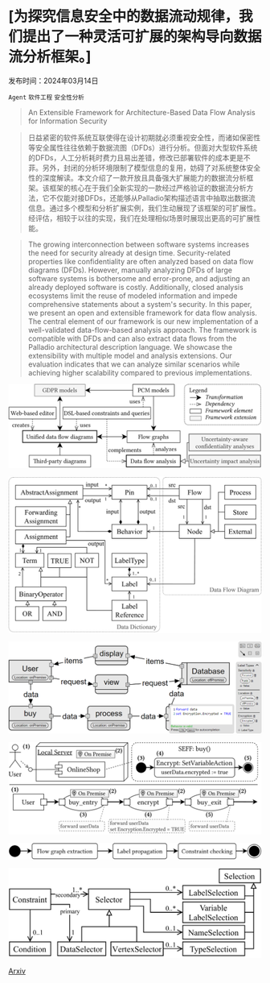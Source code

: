 # [为探究信息安全中的数据流动规律，我们提出了一种灵活可扩展的架构导向数据流分析框架。]

发布时间：2024年03月14日

`Agent` `软件工程` `安全性分析`

> An Extensible Framework for Architecture-Based Data Flow Analysis for Information Security

> 日益紧密的软件系统互联使得在设计初期就必须重视安全性，而诸如保密性等安全属性往往依赖于数据流图（DFDs）进行分析。但面对大型软件系统的DFDs，人工分析耗时费力且易出差错，修改已部署软件的成本更是不菲。另外，封闭的分析环境限制了模型信息的复用，妨碍了对系统整体安全性的深度解读。本文介绍了一款开放且具备强大扩展能力的数据流分析框架。该框架的核心在于我们全新实现的一款经过严格验证的数据流分析方法，它不仅能对接DFDs，还能够从Palladio架构描述语言中抽取出数据流信息。通过多个模型和分析扩展实例，我们生动展现了该框架的可扩展性。经评估，相较于以往的实现，我们在处理相似场景时展现出更高的可扩展性能。

> The growing interconnection between software systems increases the need for security already at design time. Security-related properties like confidentiality are often analyzed based on data flow diagrams (DFDs). However, manually analyzing DFDs of large software systems is bothersome and error-prone, and adjusting an already deployed software is costly. Additionally, closed analysis ecosystems limit the reuse of modeled information and impede comprehensive statements about a system's security. In this paper, we present an open and extensible framework for data flow analysis. The central element of our framework is our new implementation of a well-validated data-flow-based analysis approach. The framework is compatible with DFDs and can also extract data flows from the Palladio architectural description language. We showcase the extensibility with multiple model and analysis extensions. Our evaluation indicates that we can analyze similar scenarios while achieving higher scalability compared to previous implementations.

![为探究信息安全中的数据流动规律，我们提出了一种灵活可扩展的架构导向数据流分析框架。](../../../paper_images/2403.09402/x1.png)

![为探究信息安全中的数据流动规律，我们提出了一种灵活可扩展的架构导向数据流分析框架。](../../../paper_images/2403.09402/x2.png)

![为探究信息安全中的数据流动规律，我们提出了一种灵活可扩展的架构导向数据流分析框架。](../../../paper_images/2403.09402/webeditor.png)

![为探究信息安全中的数据流动规律，我们提出了一种灵活可扩展的架构导向数据流分析框架。](../../../paper_images/2403.09402/x3.png)

![为探究信息安全中的数据流动规律，我们提出了一种灵活可扩展的架构导向数据流分析框架。](../../../paper_images/2403.09402/x4.png)

![为探究信息安全中的数据流动规律，我们提出了一种灵活可扩展的架构导向数据流分析框架。](../../../paper_images/2403.09402/x5.png)

[Arxiv](https://arxiv.org/abs/2403.09402)